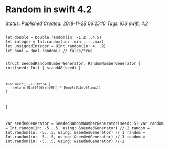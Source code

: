 # Random in swift 4.2

_Status: Published_
_Created: 2018-11-28 06:25:10_
_Tags: iOS swift, 4.2_

<code>
let double = Double.random(in: -1.2...4.5)
let integer = Int.random(in: .min ... .max)
let unsignedInteger = UInt.random(in: 4...9)
let bool = Bool.random() // false/true

struct SeededRandomNumberGenerator: RandomNumberGenerator {
    init(seed: Int) {
        srand48(seed)
    }
    
    func next() -> UInt64 {
        return UInt64(drand48() * Double(UInt64.max))
    }
}

var seededGenerator = SeededRandomNumberGenerator(seed: 5)
var random = Int.random(in: -5...5, using: &seededGenerator) // 2
 random = Int.random(in: -5...5, using: &seededGenerator) // 1
 random = Int.random(in: -5...5, using: &seededGenerator) //-3
 random = Int.random(in: -5...5, using: &seededGenerator) //-2

</code>